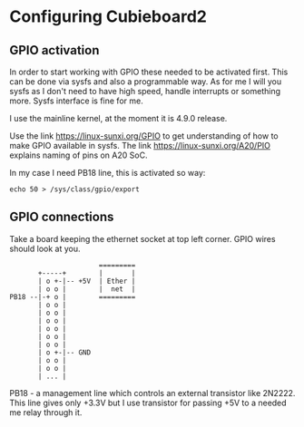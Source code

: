 # Configuring Cubieboard2


## GPIO activation

In order to start working with GPIO these needed to be activated first. This can be done via sysfs and also a programmable way. As for me I will you sysfs as I don't need to have high speed, handle interrupts or something more. Sysfs interface is fine for me.

I use the mainline kernel, at the moment it is 4.9.0 release.

Use the link https://linux-sunxi.org/GPIO to get understanding of how to make GPIO available in sysfs. The link https://linux-sunxi.org/A20/PIO explains naming of pins on A20 SoC.

In my case I need PB18 line, this is activated so way:

    echo 50 > /sys/class/gpio/export


## GPIO connections

Take a board keeping the ethernet socket at top left corner. GPIO wires should look at you. 


                          =========
           +-----+        |       |
           | o +-|-- +5V  | Ether |
           | o o |        |  net  |
    PB18 --|-+ o |        =========
           | o o |
           | o o |
           | o o |
           | o o |
           | o o |
           | o o |
           | o +-|-- GND
           | o o |
           | o o |
           | ... |


PB18 - a management line which controls an external transistor like 2N2222. This line gives only +3.3V but I use transistor for passing +5V to a needed me relay through it.

